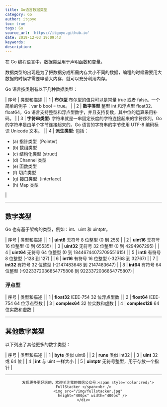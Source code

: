 ```yaml
---
title: Go语言数据类型
category: Go
author: itgoyo
toc: true
tags: Go
source_url: 'https://itgoyo.github.io'
date: 2019-12-03 19:09:43
keywords:
description:
---
```



在 Go 编程语言中，数据类型用于声明函数和变量。

数据类型的出现是为了把数据分成所需内存大小不同的数据，编程的时候需要用大数据的时候才需要申请大内存，就可以充分利用内存。

Go 语言按类别有以下几种数据类型：

| 序号 | 类型和描述 |
| 1 | **布尔型**
布尔型的值只可以是常量 true 或者 false。一个简单的例子：var b bool = true。 |
| 2 | **数字类型**
整型 int 和浮点型 float32、float64，Go 语言支持整型和浮点型数字，并且支持复数，其中位的运算采用补码。 |
| 3 | **字符串类型:**
字符串就是一串固定长度的字符连接起来的字符序列。Go 的字符串是由单个字节连接起来的。Go 语言的字符串的字节使用 UTF-8 编码标识 Unicode 文本。 |
| 4 | **派生类型:**
包括：

*   (a) 指针类型（Pointer）
*   (b) 数组类型
*   (c) 结构化类型 (struct)
*   (d) Channel 类型
*   (e) 函数类型
*   (f) 切片类型
*   (g) 接口类型（interface）
*   (h) Map 类型

 |

* * *

## 数字类型

Go 也有基于架构的类型，例如：int、uint 和 uintptr。

| 序号 | 类型和描述 |
| 1 | **uint8**
无符号 8 位整型 (0 到 255) |
| 2 | **uint16**
无符号 16 位整型 (0 到 65535) |
| 3 | **uint32**
无符号 32 位整型 (0 到 4294967295) |
| 4 | **uint64**
无符号 64 位整型 (0 到 18446744073709551615) |
| 5 | **int8**
有符号 8 位整型 (-128 到 127) |
| 6 | **int16**
有符号 16 位整型 (-32768 到 32767) |
| 7 | **int32**
有符号 32 位整型 (-2147483648 到 2147483647) |
| 8 | **int64**
有符号 64 位整型 (-9223372036854775808 到 9223372036854775807) |

### 浮点型

| 序号 | 类型和描述 |
| 1 | **float32**
IEEE-754 32 位浮点型数 |
| 2 | **float64**
IEEE-754 64 位浮点型数 |
| 3 | **complex64**
32 位实数和虚数 |
| 4 | **complex128**
64 位实数和虚数 |

* * *

## 其他数字类型

以下列出了其他更多的数字类型：

| 序号 | 类型和描述 |
| 1 | **byte**
类似 uint8 |
| 2 | **rune**
类似 int32 |
| 3 | **uint**
32 或 64 位 |
| 4 | **int**
与 uint 一样大小 |
| 5 | **uintptr**
无符号整型，用于存放一个指针 |



---

<div align=center>

        发现更多更好玩的，欢迎关注我的微信公众号:<span style='color:red;'> FullStacker </span><br />
        <img src="/img/fullstacker.jpg"
            height="400px" width="400px" />
    </div>

